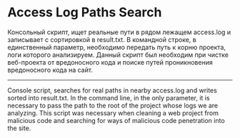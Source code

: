 # Access Log Paths Search

Консольный скрипт, ищет реальные пути в рядом лежащем access.log и записывает с сортировкой в result.txt.
В командной строке, в единственный параметр, необходимо передать путь к корню проекта, логи которого анализируем.
Данный скрипт был необходим при чистке веб-проекта от вредоносного кода и поиске путей проникновения вредоносного кода на сайт.

----------------------------------------------------------------

Console script, searches for real paths in nearby access.log and writes sorted into result.txt.
In the command line, in the only parameter, it is necessary to pass the path to the root of the project whose logs we are analyzing.
This script was necessary when cleaning a web project from malicious code and searching for ways of malicious code penetration into the site.
